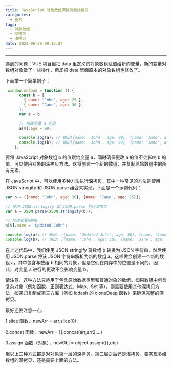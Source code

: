 ```yaml
---
title: JavaScript 对象数组深拷贝和浅拷贝
categories:
  - 技术
tags:
  - 对象数组
  - 深拷贝
  - 浅拷贝
date: 2023-06-20 09:13:07
---
```


---

遇到的问题：VUE 项目里把 data 里定义的对象数组赋值给新的变量，新的变量对数组对象做了一些操作，但却把 data 里面原本的对象数组也修改了。

下面举一个简单例子：

```JavaScript
 window.onload = function () {
      const b = [
        { name: "John", age: 25 },
        { name: "Jane", age: 30 },
      ];
      var a = b

      // 修改变量 a 的值
      a[0].age = 99;

      console.log(a); // 输出[{name: 'John', age: 99}, {name: 'Jane', age: 25}]
      console.log(b); // 输出[{name: 'John', age: 99}, {name: 'Jane', age: 25}]
    };
```

<!-- more -->

要将 JavaScript 对象数组 b 的值赋给变量 a，同时确保更改 a 的值不会影响 b 的值，可以使用对象的深拷贝方法。这将创建一个新的数组，并复制原始数组中的所有元素。

在 JavaScript 中，可以使用多种方法执行深拷贝，其中一种常见的方法是使用 JSON.stringify 和 JSON.parse 组合来实现。下面是一个示例代码：

```JavaScript
var b = [{name: 'John', age: 30}, {name: 'Jane', age: 25}];

// 使用 JSON.stringify 和 JSON.parse 执行深拷贝
var a = JSON.parse(JSON.stringify(b));

// 修改变量a的值
a[0].name = 'Updated John';

console.log(a); // 输出: [{name: 'Updated John', age: 30}, {name: 'Jane', age: 25}]
console.log(b); // 输出: [{name: 'John', age: 30}, {name: 'Jane', age: 25}]
```

在上述代码中，我们使用 JSON.stringify 将数组 b 转换为 JSON 字符串，然后使用 JSON.parse 将该 JSON 字符串解析为新的数组 a。这样做会创建一个新的数组 a，其中包含与数组 b 相同的对象，但是它们在内存中的位置是不同的。因此，对变量 a 进行的更改不会影响变量 b。

请注意，这种方法只适用于包含原始数据类型和普通对象的数组。如果数组中包含复杂对象（例如函数、正则表达式、Map、Set 等），则需要使用其他深拷贝方法，如递归复制或第三方库（例如 lodash 的 cloneDeep 函数）来确保完整的深拷贝。

最好还要注意一点:

1.slice 函数，newArr = arr.slice(0)

2.concat 函数，newArr = [].concat(arr,arr2,...)

3.assign 函数（对象），newObj = object.assign({},obj)

但以上三种方式都是对对象第一层的深拷贝，第二层之后还是浅拷贝，要实现多维数组的深拷贝，还是需要上面的方法。

